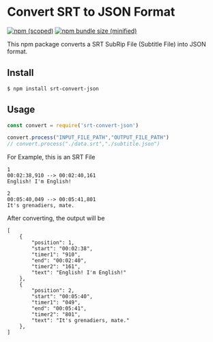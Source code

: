 # Convert SRT to JSON Format 

[![npm (scoped)](https://img.shields.io/npm/v/srt-convert-json.svg)](https://www.npmjs.com/package/srt-convert-json)
[![npm bundle size (minified)](https://img.shields.io/bundlephobia/min/srt-convert-json.svg)](https://www.npmjs.com/package/srt-convert-json)

This npm package converts a SRT SubRip File (Subtitle File) into JSON format.


## Install

```
$ npm install srt-convert-json
```

## Usage

```js
const convert = require('srt-convert-json')

convert.process("INPUT_FILE_PATH","OUTPUT_FILE_PATH")
// convert.process("./data.srt","./subtitle.json")
```

For Example, this is an SRT File

```
1
00:02:38,910 --> 00:02:40,161
English! I'm English!

2
00:05:40,049 --> 00:05:41,801
It's grenadiers, mate.
```

After converting, the output will be 

```
[
    {
        "position": 1,
        "start": "00:02:38",
        "timer1": "910",
        "end": "00:02:40",
        "timer2": "161",
        "text": "English! I'm English!"
    },
    {
        "position": 2,
        "start": "00:05:40",
        "timer1": "049",
        "end": "00:05:41",
        "timer2": "801",
        "text": "It's grenadiers, mate."
    },
]
```

